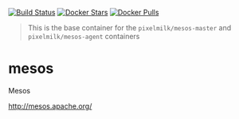 [![Build Status](https://travis-ci.org/katallaxie/mesos.svg?branch=master)](https://travis-ci.org/katallaxie/mesos) [![Docker Stars](https://img.shields.io/docker/stars/pixelmilk/mesos.svg)](https://hub.docker.com/r/pixelmilk/mesos/) [![Docker Pulls](https://img.shields.io/docker/pulls/pixelmilk/mesos.svg)](https://hub.docker.com/r/pixelmilk/mesos/)

> This is the base container for the `pixelmilk/mesos-master` and `pixelmilk/mesos-agent` containers

# mesos

Mesos

http://mesos.apache.org/
